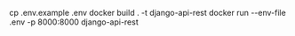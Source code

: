 cp .env.example .env
docker build . -t django-api-rest
docker run --env-file .env -p 8000:8000 django-api-rest